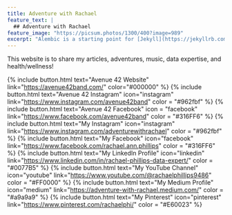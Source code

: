 ```yaml
---
title: Adventure with Rachael
feature_text: |
  ## Adventure with Rachael 
feature_image: "https://picsum.photos/1300/400?image=989"
excerpt: "Alembic is a starting point for [Jekyll](https://jekyllrb.com/) projects. Rather than starting from scratch, this boilerplate is designed to get the ball rolling immediately. Install it, configure it, tweak it, push it."
---
```


This website is to share my articles, adventures, music, data expertise, and health/wellness!

 {% include button.html text="Avenue 42 Website" link="https://avenue42band.com/" color="#000000" %} {% include button.html text="Avenue 42 Instagram"  icon="instagram" link="https://www.instagram.com/avenue42band" color = "#962fbf" %} {% include button.html text="Avenue 42 Facebook" icon = "facebook" link="https://www.facebook.com/avenue42band" color = "#316FF6" %} {% include button.html text="My Instagram" icon="instagram" link="https://www.instagram.com/adventurewithrachael" color = "#962fbf" %} {% include button.html text="My Facebook" icon="facebook" link="https://www.facebook.com/rachael.ann.phillips" color = "#316FF6" %} {% include button.html text="My LinkedIn Profile" icon="linkedin" link="https://www.linkedin.com/in/rachael-phillips-data-expert/" color = "#0077B5" %} {% include button.html text="My YouTube Channel" icon="youtube" link="https://www.youtube.com/@rachaelphillips9486" color = "#FF0000" %} {% include button.html text="My Medium Profile" icon="medium" link="https://adventure-with-rachael.medium.com/" color = "#a9a9a9" %} {% include button.html text="My Pinterest" icon="pinterest" link="https://www.pinterest.com/rachaelphi/" color = "#E60023" %} 
